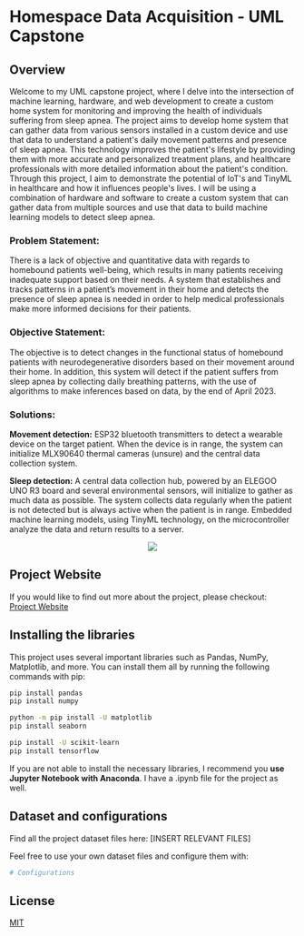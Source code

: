 # Homespace Data Acquisition - UML Capstone

## Overview

Welcome to my UML capstone project, where I delve into the intersection of machine learning, hardware, and web development to create a custom home system for monitoring and improving the health of individuals suffering from sleep apnea. The project aims to develop home system that can gather data from various sensors installed in a custom device and use that data to understand a patient's daily movement patterns and presence of sleep apnea. This technology improves the patient's lifestyle by providing them with more accurate and personalized treatment plans, and healthcare professionals with more detailed information about the patient's condition. Through this project, I aim to demonstrate the potential of IoT's and TinyML in healthcare and how it influences people's lives. I will be using a combination of hardware and software to create a custom system that can gather data from multiple sources and use that data to build machine learning models to detect sleep apnea.

### Problem Statement:

There is a lack of objective and quantitative data with regards to homebound patients well-being, which results in many patients receiving inadequate support based on their needs. A system that establishes and tracks patterns in a patient’s movement in their home and detects the presence of sleep apnea is needed in order to help medical professionals make more informed decisions for their patients.

### Objective Statement:

The objective is to detect changes in the functional status of homebound patients with neurodegenerative disorders based on their movement around their home. In addition, this system will detect if the patient suffers from sleep apnea by collecting daily breathing patterns, with the use of algorithms to make inferences based on data, by the end of April 2023.

### Solutions:

**Movement detection:** ESP32 bluetooth transmitters to detect a wearable device on the target patient. When the device is in range, the system can initialize MLX90640 thermal cameras (unsure) and the central data collection system.

**Sleep detection:** A central data collection hub, powered by an ELEGOO UNO R3 board and several environmental sensors, will initialize to gather as much data as possible. The system collects data regularly when the patient is not detected but is always active when the patient is in range. Embedded machine learning models, using TinyML technology, on the microcontroller analyze the data and return results to a server.
 
<div align="center">

<img src="https://user-images.githubusercontent.com/113388793/212787252-fa01d1b9-34f5-4cf9-854a-c7954e988268.png" >

</div>


## Project Website

If you would like to find out more about the project, please checkout: [Project Website](https://www.google.com)

## Installing the libraries

This project uses several important libraries such as Pandas, NumPy, Matplotlib, and more. You can install them all by running the following commands with pip:

```bash 
pip install pandas
pip install numpy

python -m pip install -U matplotlib
pip install seaborn

pip install -U scikit-learn
pip install tensorflow

```

If you are not able to install the necessary libraries, I recommend you **use Jupyter Notebook with Anaconda**. I have a .ipynb file for the project as well.


## Dataset and configurations

Find all the project dataset files here: [INSERT RELEVANT FILES]

Feel free to use your own dataset files and configure them with: 

```python
# Configurations
```


## License

[MIT](https://choosealicense.com/licenses/mit/)
